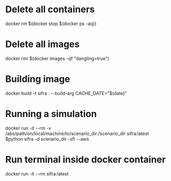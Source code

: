 # Delete all containers
docker rm $(docker stop $(docker ps -aq))

# Delete all images
docker rmi $(docker images -qf "dangling=true")

# Building image
docker build -t sifra . --build-arg CACHE_DATE="$(date)"

# Running a simulation
docker run -it --rm -v /abs/path/on/local/machine/to/scenario_dir:/scenario_dir sifra:latest $python sifra -d scenario_dir -sfl --aws

# Run terminal inside docker container 
docker run -it --rm sifra:latest 
